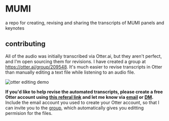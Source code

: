 # MUMI

a repo for creating, revising and sharing the transcripts of MUMI panels and keynotes

## contributing

All of the audio was initially transcribed via Otter.ai, but they aren't perfect, and I'm open sourcing them for revisions. I have created a group at https://otter.ai/group/209548. It's much easier to revise transcripts in Otter than manually editing a text file while listening to an audio file. 

![otter editing demo](https://media.giphy.com/media/RN955Sf4ZFWHxAjCgh/giphy.gif)

**If you'd like to help revise the automated transcripts, please create a free Otter account using [this referal link](https://otter.ai/referrals/O3X255WV) and let me know via [email](mailto:bfeldman89@pm.me) or [DM](https://twitter.com/messages/compose?recipient_id=2163941252).** Include the email account you used to create your Otter account, so that I can invite you to the [group](https://otter.ai/group/209548), which automatically gives you editting permision for the files. 
